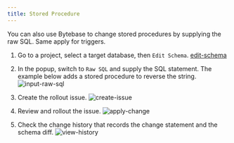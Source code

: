 ```yaml
---
title: Stored Procedure
---
```


You can also use Bytebase to change stored procedures by supplying the raw SQL. Same apply for triggers.

1. Go to a project, select a target database, then `Edit Schema`.
   [edit-schema](/content/docs/change-database/stored-Procedure/edit-schema.webp)

1. In the popup, switch to `Raw SQL` and supply the SQL statement. The example below adds
   a stored procedure to reverse the string.
   ![input-raw-sql](/content/docs/change-database/stored-Procedure/input-raw-sql.webp)

1. Create the rollout issue.
   ![create-issue](/content/docs/change-database/stored-Procedure/create-issue.webp)

1. Review and rollout the issue.
   ![apply-change](/content/docs/change-database/stored-Procedure/apply-change.webp)

1. Check the change history that records the change statement and the schema diff.
   ![view-history](/content/docs/change-database/stored-Procedure/view-history.webp)
